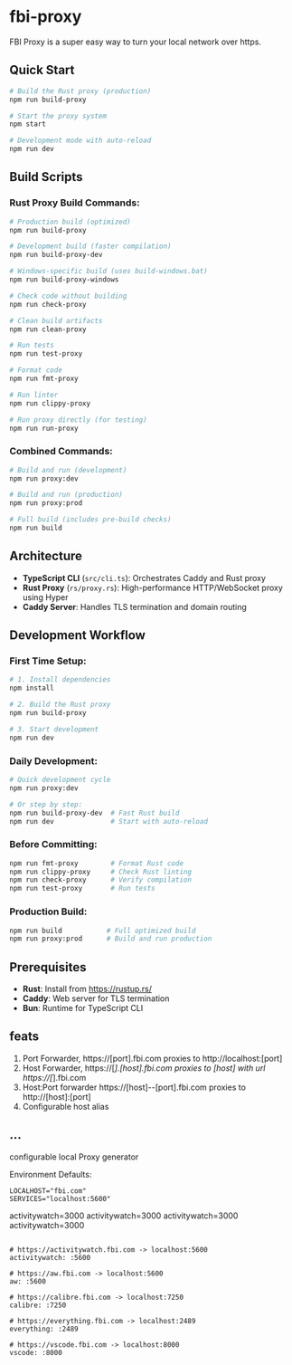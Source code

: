 # fbi-proxy

FBI Proxy is a super easy way to turn your local network over https.

## Quick Start

```bash
# Build the Rust proxy (production)
npm run build-proxy

# Start the proxy system
npm start

# Development mode with auto-reload
npm run dev
```

## Build Scripts

### Rust Proxy Build Commands:

```bash
# Production build (optimized)
npm run build-proxy

# Development build (faster compilation)
npm run build-proxy-dev

# Windows-specific build (uses build-windows.bat)
npm run build-proxy-windows

# Check code without building
npm run check-proxy

# Clean build artifacts
npm run clean-proxy

# Run tests
npm run test-proxy

# Format code
npm run fmt-proxy

# Run linter
npm run clippy-proxy

# Run proxy directly (for testing)
npm run run-proxy
```

### Combined Commands:

```bash
# Build and run (development)
npm run proxy:dev

# Build and run (production)
npm run proxy:prod

# Full build (includes pre-build checks)
npm run build
```

## Architecture

- **TypeScript CLI** (`src/cli.ts`): Orchestrates Caddy and Rust proxy
- **Rust Proxy** (`rs/proxy.rs`): High-performance HTTP/WebSocket proxy using Hyper
- **Caddy Server**: Handles TLS termination and domain routing

## Development Workflow

### First Time Setup:

```bash
# 1. Install dependencies
npm install

# 2. Build the Rust proxy
npm run build-proxy

# 3. Start development
npm run dev
```

### Daily Development:

```bash
# Quick development cycle
npm run proxy:dev

# Or step by step:
npm run build-proxy-dev  # Fast Rust build
npm run dev              # Start with auto-reload
```

### Before Committing:

```bash
npm run fmt-proxy        # Format Rust code
npm run clippy-proxy     # Check Rust linting
npm run check-proxy      # Verify compilation
npm run test-proxy       # Run tests
```

### Production Build:

```bash
npm run build           # Full optimized build
npm run proxy:prod      # Build and run production
```

## Prerequisites

- **Rust**: Install from https://rustup.rs/
- **Caddy**: Web server for TLS termination
- **Bun**: Runtime for TypeScript CLI

## feats

1. Port Forwarder, https://[port].fbi.com proxies to http://localhost:[port]
2. Host Forwarder, https://[*].[host].fbi.com proxies to [host] with url https://[*].fbi.com
3. Host:Port forwarder https://[host]--[port].fbi.com proxies to http://[host]:[port]
4. Configurable host alias

## ...

configurable local Proxy generator

Environment Defaults:

```env
LOCALHOST="fbi.com"
SERVICES="localhost:5600"
```

activitywatch=3000
activitywatch=3000
activitywatch=3000
activitywatch=3000

```

# https://activitywatch.fbi.com -> localhost:5600
activitywatch: :5600

# https://aw.fbi.com -> localhost:5600
aw: :5600

# https://calibre.fbi.com -> localhost:7250
calibre: :7250

# https://everything.fbi.com -> localhost:2489
everything: :2489

# https://vscode.fbi.com -> localhost:8000
vscode: :8000

```
